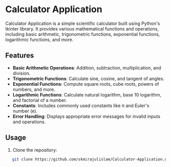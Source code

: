 # Calculator Application

Calculator Application is a simple scientific calculator built using Python's tkinter library. It provides various mathematical functions and operations, including basic arithmetic, trigonometric functions, exponential functions, logarithmic functions, and more.

## Features

- **Basic Arithmetic Operations**: Addition, subtraction, multiplication, and division.
- **Trigonometric Functions**: Calculate sine, cosine, and tangent of angles.
- **Exponential Functions**: Compute square roots, cube roots, powers of numbers, and more.
- **Logarithmic Functions**: Calculate natural logarithm, base 10 logarithm, and factorial of a number.
- **Constants**: Includes commonly used constants like π and Euler's number (e).
- **Error Handling**: Displays appropriate error messages for invalid inputs and operations.

## Usage

1. Clone the repository:
```bash
   git clone https://github.com/skmirajulislam/Calculator-Application.git
```

